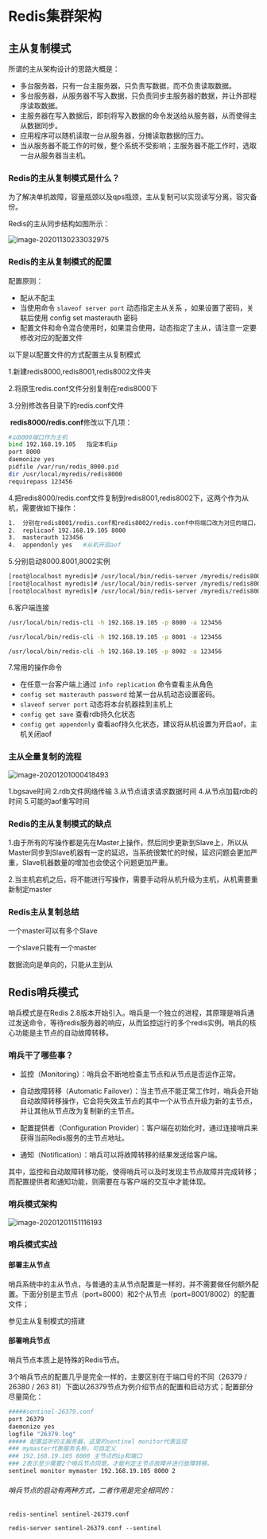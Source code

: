 # Redis集群架构

## 主从复制模式

所谓的主从架构设计的思路大概是：

- 多台服务器，只有一台主服务器，只负责写数据，而不负责读取数据。
- 多台服务器，从服务器不写入数据，只负责同步主服务器的数据，并让外部程序读取数据。
- 主服务器在写入数据后，即刻将写入数据的命令发送给从服务器，从而使得主从数据同步。
- 应用程序可以随机读取一台从服务器，分摊读取数据的压力。
- 当从服务器不能工作的时候，整个系统不受影响；主服务器不能工作时，选取一台从服务器当主机。

### Redis的主从复制模式是什么？

为了解决单机故障，容量瓶颈以及qps瓶颈，主从复制可以实现读写分离，容灾备份。

Redis的主从同步结构如图所示：

![image-20201130233032975](D:\java学习笔记\mynote\redis\image-20201130233032975.png)

### Redis的主从复制模式的配置

配置原则：

- 配从不配主
- 当使用命令 `slaveof server port` 动态指定主从关系  ，如果设置了密码，关联后使用 config set masterauth 密码
- 配置文件和命令混合使用时，如果混合使用，动态指定了主从，请注意一定要修改对应的配置文件

以下是以配置文件的方式配置主从复制模式

1.新建redis8000,redis8001,redis8002文件夹

2.将原生redis.conf文件分别复制在redis8000下

3.分别修改各目录下的redis.conf文件

​	**redis8000/redis.conf**修改以下几项：

```bash
#以8000端口作为主机
bind 192.168.19.105   指定本机ip
port 8000
daemonize yes
pidfile /var/run/redis_8000.pid  
dir /usr/local/myredis/redis8000
requirepass 123456
```

4.把redis8000/redis.conf文件复制到redis8001,redis8002下，这两个作为从机，需要做如下操作：

```bash
1.	分别在redis8001/redis.conf和redis8002/redis.conf中将端口改为对应的端口，如果是在vim编辑器中操作，可使用：%s/8000/8001/g做批量替换
2.	replicaof 192.168.19.105 8000
3.	masterauth 123456
4.	appendonly yes   #从机开启aof
```

5.分别启动8000.8001,8002实例

```bash
[root@localhost myredis]# /usr/local/bin/redis-server /myredis/redis8000/redis.conf 
[root@localhost myredis]# /usr/local/bin/redis-server /myredis/redis8001/redis.conf 
[root@localhost myredis]# /usr/local/bin/redis-server /myredis/redis8002/redis.conf 
```

6.客户端连接

```bash
/usr/local/bin/redis-cli -h 192.168.19.105 -p 8000 -a 123456

/usr/local/bin/redis-cli -h 192.168.19.105 -p 8001 -a 123456

/usr/local/bin/redis-cli -h 192.168.19.105 -p 8002 -a 123456
```

7.常用的操作命令

- 在任意一台客户端上通过 `info replication` 命令查看主从角色
- `config set masterauth password` 给某一台从机动态设置密码。
- `slaveof server port` 动态将本台机器挂到主机上
- `config get save` 查看rdb持久化状态
- `config get appendonly` 查看aof持久化状态，建议将从机设置为开启aof，主机关闭aof

### 主从全量复制的流程

![image-20201201000418493](D:\java学习笔记\mynote\redis\image-20201201000418493.png)

1.bgsave时间
2.rdb文件网络传输
3.从节点请求请求数据时间
4.从节点加载rdb的时间
5.可能的aof重写时间

### Redis的主从复制模式的缺点

1.由于所有的写操作都是先在Master上操作，然后同步更新到Slave上，所以从Master同步到Slave机器有一定的延迟，当系统很繁忙的时候，延迟问题会更加严重，Slave机器数量的增加也会使这个问题更加严重。

2.当主机宕机之后，将不能进行写操作，需要手动将从机升级为主机，从机需要重新制定master

### Redis主从复制总结

一个master可以有多个Slave

一个slave只能有一个master

数据流向是单向的，只能从主到从

## Redis哨兵模式

哨兵模式是在Redis 2.8版本开始引入。哨兵是一个独立的进程，其原理是哨兵通过发送命令，等待redis服务器的响应，从而监控运行的多个redis实例。哨兵的核心功能是主节点的自动故障转移。

### 哨兵干了哪些事？

- 监控（Monitoring）：哨兵会不断地检查主节点和从节点是否运作正常。

- 自动故障转移（Automatic Failover）：当主节点不能正常工作时，哨兵会开始自动故障转移操作，它会将失效主节点的其中一个从节点升级为新的主节点，并让其他从节点改为复制新的主节点。

- 配置提供者（Configuration Provider）：客户端在初始化时，通过连接哨兵来获得当前Redis服务的主节点地址。

- 通知（Notification）：哨兵可以将故障转移的结果发送给客户端。

其中，监控和自动故障转移功能，使得哨兵可以及时发现主节点故障并完成转移；而配置提供者和通知功能，则需要在与客户端的交互中才能体现。

### 哨兵模式架构

![image-20201201151116193](D:\java学习笔记\mynote\redis\哨兵模式架构.png)

### 哨兵模式实战

#### 部署主从节点

哨兵系统中的主从节点，与普通的主从节点配置是一样的，并不需要做任何额外配置。下面分别是主节点（port=8000）和2个从节点（port=8001/8002）的配置文件；

参见主从复制模式的搭建

#### 部署哨兵节点

哨兵节点本质上是特殊的Redis节点。

3个哨兵节点的配置几乎是完全一样的，主要区别在于端口号的不同（26379 / 26380 / 263 81）下面以26379节点为例介绍节点的配置和启动方式；配置部分尽量简化：

```bash
#####sentinel-26379.conf
port 26379
daemonize yes
logfile "26379.log"
##### 配置监听的主服务器，这里的sentinel monitor代表监控
### mymaster代表服务名称，可自定义
### 192.168.19.105 8000 主节点的ip和端口
### 2表示至少需要2个哨兵节点同意，才能判定主节点故障并进行故障转移。
sentinel monitor mymaster 192.168.19.105 8000 2
```

###### 哨兵节点的启动有两种方式，二者作用是完全相同的：

`redis-sentinel sentinel-26379.conf`

`redis-server sentinel-26379.conf --sentinel`